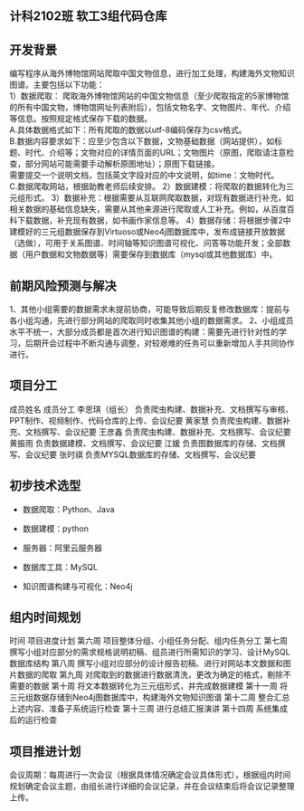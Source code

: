 ## 计科2102班 软工3组代码仓库
开发背景
-------
  编写程序从海外博物馆网站爬取中国文物信息，进行加工处理，构建海外文物知识图谱。主要包括以下功能：  
  1）数据爬取： 爬取海外博物馆网站的中国文物信息（至少爬取指定的5家博物馆的所有中国文物，博物馆网址列表附后），包括文物名字、文物图片、年代、介绍等信息。按照规定格式保存下载的数据。  
  A.具体数据格式如下：所有爬取的数据以utf-8编码保存为csv格式。  
  B.数据内容要求如下：应至少包含以下数据，文物基础数据（网站提供），如标题、时代、介绍等；文物对应的详情页面的URL；文物图片（原图，爬取请注意检查，部分网站可能需要手动解析原图地址）；原图下载链接。  
  需要提交一个说明文档，包括英文字段对应的中文说明，如time：文物时代。  
  C.数据爬取网站，根据助教老师后续安排。
  2）数据建模：将爬取的数据转化为三元组形式。
  3）数据补充：根据需要从互联网爬取数据，对现有数据进行补充，如相关数据的基础信息缺失，需要从其他来源进行爬取或人工补充。例如，从百度百科下载数据，补充现有数据，如书画作家信息等。
  4）数据存储：将根据步骤2中建模好的三元组数据保存到Virtuoso或Neo4j图数据库中，发布成链接开放数据（选做），可用于关系图谱、时间轴等知识图谱可视化、问答等功能开发；全部数据（用户数据和文物数据等）需要保存到数据库（mysql或其他数据库）中。

前期风险预测与解决
-----------------
  1、其他小组需要的数据需求未提前协商，可能导致后期反复修改数据库：提前与各小组沟通，先进行部分网站的爬取同时收集其他小组的数据需求。
  2、小组成员水平不统一，大部分成员都是首次进行知识图谱的构建：需要先进行针对性的学习，后期开会过程中不断沟通与调整，对较艰难的任务可以重新增加人手共同协作进行。

项目分工
-----------
  成员姓名	     成员分工
  李思琪（组长）	负责爬虫构建、数据补充、文档撰写与审核、PPT制作、视频制作、代码仓库的上传、会议纪要
  黄家慧	        负责爬虫构建、数据补充、文档撰写、会议纪要
  王彦鑫	        负责爬虫构建、数据补充、文档撰写、会议纪要
  黄振雨	        负责数据建模、文档撰写、会议纪要
  江媛            负责图数据库的存储、文档撰写、会议纪要
  张时祺          负责MYSQL数据库的存储、文档撰写、会议纪要

初步技术选型
-------------
* 数据爬取：Python、Java

* 数据建模：python

* 服务器：阿里云服务器

* 数据库工具：MySQL

* 知识图谱构建与可视化：Neo4j

组内时间规划
------------
  时间	项目进度计划
  第六周  项目整体分组、小组任务分配、组内任务分工
  第七周  撰写小组对应部分的需求规格说明初稿、组员进行所需知识的学习、设计MySQL数据库结构
  第八周	撰写小组对应部分的设计报告初稿、进行对网站本文数据和图片数据的爬取
  第九周	对爬取到的数据进行数据清洗，更改为确定的格式，剔除不需要的数据
  第十周	将文本数据转化为三元组形式，并完成数据建模
  第十一周	将三元组数据存储到Neo4j图数据库中，构建海外文物知识图谱
  第十二周	整合汇总上述内容、准备子系统运行检查
  第十三周	进行总结汇报演讲
  第十四周    系统集成后的运行检查

项目推进计划
------------
  会议周期：每周进行一次会议（根据具体情况确定会议具体形式），根据组内时间规划确定会议主题，由组长进行详细的会议记录，并在会议结束后将会议记录整理上传。
